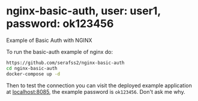 # nginx-basic-auth, user: user1, password: ok123456
Example of Basic Auth with NGINX

To run the basic-auth example of nginx do:

```zsh
https://github.com/serafss2/nginx-basic-auth
cd nginx-basic-auth
docker-compose up -d
```

Then to test the connection you can visit the deployed example application at [localhost:8085](http://localhost:8085),
the example password is `ok123456`. Don't ask me why.
